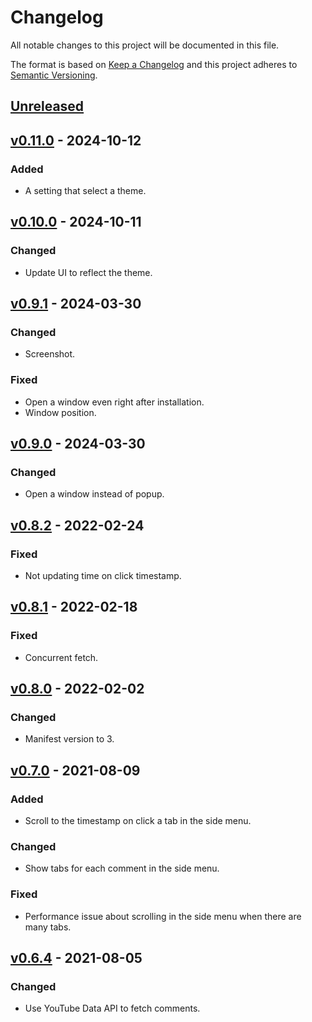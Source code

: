# Changelog

All notable changes to this project will be documented in this file.

The format is based on [Keep a Changelog](https://keepachangelog.com/en/1.0.0/)
and this project adheres to [Semantic Versioning](https://semver.org/spec/v2.0.0.html).

## [Unreleased]

## [v0.11.0] - 2024-10-12

### Added

- A setting that select a theme.


## [v0.10.0] - 2024-10-11

### Changed

- Update UI to reflect the theme.


## [v0.9.1] - 2024-03-30

### Changed

- Screenshot.


### Fixed

- Open a window even right after installation.
- Window position.


## [v0.9.0] - 2024-03-30

### Changed

- Open a window instead of popup.


## [v0.8.2] - 2022-02-24

### Fixed

- Not updating time on click timestamp.


## [v0.8.1] - 2022-02-18

### Fixed

- Concurrent fetch.


## [v0.8.0] - 2022-02-02

### Changed

- Manifest version to 3.


## [v0.7.0] - 2021-08-09

### Added

- Scroll to the timestamp on click a tab in the side menu.


### Changed

- Show tabs for each comment in the side menu.


### Fixed

- Performance issue about scrolling in the side menu when there are many tabs.


## [v0.6.4] - 2021-08-05

### Changed

- Use YouTube Data API to fetch comments.

[Unreleased]: https://github.com/Foo-x/youtube-timestamp-comments/compare/v0.11.0...HEAD
[v0.11.0]: https://github.com/Foo-x/youtube-timestamp-comments/releases/tag/v0.11.0
[v0.10.0]: https://github.com/Foo-x/youtube-timestamp-comments/releases/tag/v0.10.0
[v0.9.1]: https://github.com/Foo-x/youtube-timestamp-comments/releases/tag/v0.9.1
[v0.9.0]: https://github.com/Foo-x/youtube-timestamp-comments/releases/tag/v0.9.0
[v0.8.2]: https://github.com/Foo-x/youtube-timestamp-comments/releases/tag/v0.8.2
[v0.8.1]: https://github.com/Foo-x/youtube-timestamp-comments/releases/tag/v0.8.1
[v0.8.0]: https://github.com/Foo-x/youtube-timestamp-comments/releases/tag/v0.8.0
[v0.7.0]: https://github.com/Foo-x/youtube-timestamp-comments/releases/tag/v0.7.0
[v0.6.4]: https://github.com/Foo-x/youtube-timestamp-comments/releases/tag/v0.6.4
